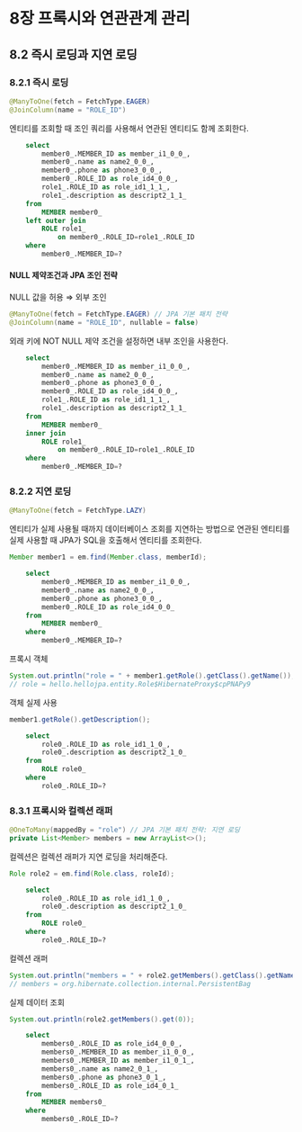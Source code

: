 # 8장 프록시와 연관관계 관리

## 8.2 즉시 로딩과 지연 로딩

### 8.2.1 즉시 로딩

```java
@ManyToOne(fetch = FetchType.EAGER)
@JoinColumn(name = "ROLE_ID")
```

엔티티를 조회할 때 조인 쿼리를 사용해서 연관된 엔티티도 함께 조회한다.

```sql
    select
        member0_.MEMBER_ID as member_i1_0_0_,
        member0_.name as name2_0_0_,
        member0_.phone as phone3_0_0_,
        member0_.ROLE_ID as role_id4_0_0_,
        role1_.ROLE_ID as role_id1_1_1_,
        role1_.description as descript2_1_1_ 
    from
        MEMBER member0_ 
    left outer join
        ROLE role1_ 
            on member0_.ROLE_ID=role1_.ROLE_ID 
    where
        member0_.MEMBER_ID=?
```

#### NULL 제약조건과 JPA 조인 전략

NULL 값을 허용 ⇒ 외부 조인

```java
@ManyToOne(fetch = FetchType.EAGER) // JPA 기본 패치 전략
@JoinColumn(name = "ROLE_ID", nullable = false)
```

외래 키에 NOT NULL 제약 조건을 설정하면 내부 조인을 사용한다.

```sql
    select
        member0_.MEMBER_ID as member_i1_0_0_,
        member0_.name as name2_0_0_,
        member0_.phone as phone3_0_0_,
        member0_.ROLE_ID as role_id4_0_0_,
        role1_.ROLE_ID as role_id1_1_1_,
        role1_.description as descript2_1_1_ 
    from
        MEMBER member0_ 
    inner join
        ROLE role1_ 
            on member0_.ROLE_ID=role1_.ROLE_ID 
    where
        member0_.MEMBER_ID=?
```

### 8.2.2 지연 로딩

```java
@ManyToOne(fetch = FetchType.LAZY)
```

엔티티가 실제 사용될 때까지 데이터베이스 조회를 지연하는 방법으로 연관된 엔티티를 실제 사용할 때 JPA가 SQL을 호출해서 엔티티를 조회한다.

```java
Member member1 = em.find(Member.class, memberId);
```

```sql
    select
        member0_.MEMBER_ID as member_i1_0_0_,
        member0_.name as name2_0_0_,
        member0_.phone as phone3_0_0_,
        member0_.ROLE_ID as role_id4_0_0_ 
    from
        MEMBER member0_ 
    where
        member0_.MEMBER_ID=?
```

프록시 객체

```java
System.out.println("role = " + member1.getRole().getClass().getName());
// role = hello.hellojpa.entity.Role$HibernateProxy$cpPNAPy9
```

객체 실제 사용

```java
member1.getRole().getDescription();
```

```sql
    select
        role0_.ROLE_ID as role_id1_1_0_,
        role0_.description as descript2_1_0_ 
    from
        ROLE role0_ 
    where
        role0_.ROLE_ID=?
```

### 8.3.1 프록시와 컬렉션 래퍼

```java
@OneToMany(mappedBy = "role") // JPA 기본 패치 전략: 지연 로딩
private List<Member> members = new ArrayList<>();
```

컬렉션은 컬렉션 래퍼가 지연 로딩을 처리해준다.

```java
Role role2 = em.find(Role.class, roleId);
```

```sql
    select
        role0_.ROLE_ID as role_id1_1_0_,
        role0_.description as descript2_1_0_ 
    from
        ROLE role0_ 
    where
        role0_.ROLE_ID=?
```

컬렉션 래퍼

```java
System.out.println("members = " + role2.getMembers().getClass().getName());
// members = org.hibernate.collection.internal.PersistentBag
```

실제 데이터 조회

```java
System.out.println(role2.getMembers().get(0));
```

```sql
    select
        members0_.ROLE_ID as role_id4_0_0_,
        members0_.MEMBER_ID as member_i1_0_0_,
        members0_.MEMBER_ID as member_i1_0_1_,
        members0_.name as name2_0_1_,
        members0_.phone as phone3_0_1_,
        members0_.ROLE_ID as role_id4_0_1_ 
    from
        MEMBER members0_ 
    where
        members0_.ROLE_ID=?
```

